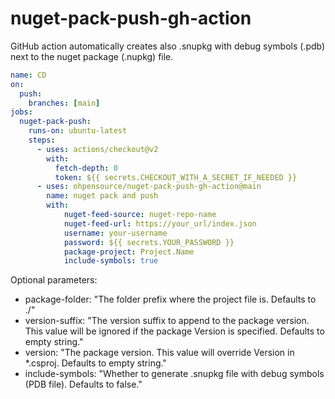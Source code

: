 # nuget-pack-push-gh-action

GitHub action automatically creates also .snupkg with debug symbols (.pdb) next to the nuget package (.nupkg) file.

```yml
name: CD
on:
  push:
    branches: [main]
jobs:
  nuget-pack-push:
    runs-on: ubuntu-latest
    steps:
      - uses: actions/checkout@v2
        with:
          fetch-depth: 0
          token: ${{ secrets.CHECKOUT_WITH_A_SECRET_IF_NEEDED }}
      - uses: ohpensource/nuget-pack-push-gh-action@main
        name: nuget pack and push
        with:
            nuget-feed-source: nuget-repo-name
            nuget-feed-url: https://your_url/index.json
            username: your-username
            password: ${{ secrets.YOUR_PASSWORD }}
            package-project: Project.Name
            include-symbols: true
```

Optional parameters:
* package-folder: "The folder prefix where the project file is. Defaults to ./"
* version-suffix: "The version suffix to append to the package version. This value will be ignored if the package Version is specified. Defaults to empty string."
* version: "The package version. This value will override Version in *.csproj. Defaults to empty string." 
* include-symbols: "Whether to generate .snupkg file with debug symbols (PDB file). Defaults to false."
